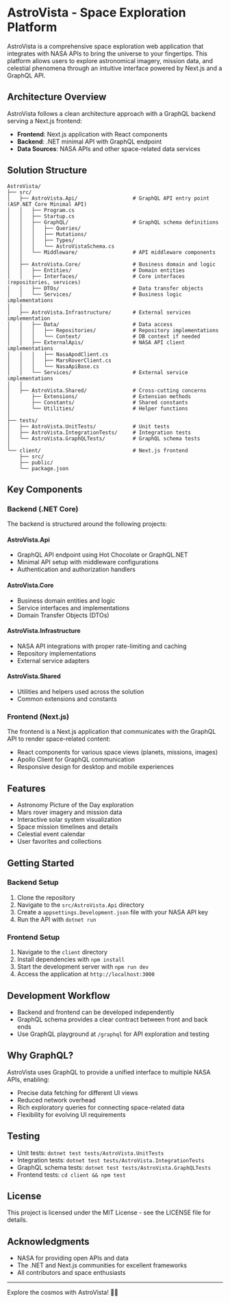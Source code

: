# AstroVista - Space Exploration Platform

AstroVista is a comprehensive space exploration web application that integrates with NASA APIs to bring the universe to your fingertips. This platform allows users to explore astronomical imagery, mission data, and celestial phenomena through an intuitive interface powered by Next.js and a GraphQL API.

## Architecture Overview

AstroVista follows a clean architecture approach with a GraphQL backend serving a Next.js frontend:

- **Frontend**: Next.js application with React components
- **Backend**: .NET minimal API with GraphQL endpoint
- **Data Sources**: NASA APIs and other space-related data services

## Solution Structure

```
AstroVista/
├── src/
│   ├── AstroVista.Api/                  # GraphQL API entry point (ASP.NET Core Minimal API)
│   │   ├── Program.cs
│   │   ├── Startup.cs
│   │   ├── GraphQL/                     # GraphQL schema definitions
│   │   │   ├── Queries/
│   │   │   ├── Mutations/
│   │   │   ├── Types/
│   │   │   └── AstroVistaSchema.cs
│   │   └── Middleware/                  # API middleware components
│   │
│   ├── AstroVista.Core/                 # Business domain and logic
│   │   ├── Entities/                    # Domain entities
│   │   ├── Interfaces/                  # Core interfaces (repositories, services)
│   │   ├── DTOs/                        # Data transfer objects
│   │   └── Services/                    # Business logic implementations
│   │
│   ├── AstroVista.Infrastructure/       # External services implementation
│   │   ├── Data/                        # Data access
│   │   │   ├── Repositories/            # Repository implementations
│   │   │   └── Context/                 # DB context if needed
│   │   ├── ExternalApis/                # NASA API client implementations
│   │   │   ├── NasaApodClient.cs
│   │   │   ├── MarsRoverClient.cs
│   │   │   └── NasaApiBase.cs
│   │   └── Services/                    # External service implementations
│   │
│   ├── AstroVista.Shared/               # Cross-cutting concerns
│       ├── Extensions/                  # Extension methods
│       ├── Constants/                   # Shared constants
│       └── Utilities/                   # Helper functions
│
├── tests/
│   ├── AstroVista.UnitTests/            # Unit tests
│   ├── AstroVista.IntegrationTests/     # Integration tests
│   └── AstroVista.GraphQLTests/         # GraphQL schema tests
│
└── client/                              # Next.js frontend
    ├── src/
    ├── public/
    └── package.json
```

## Key Components

### Backend (.NET Core)

The backend is structured around the following projects:

#### AstroVista.Api
- GraphQL API endpoint using Hot Chocolate or GraphQL.NET
- Minimal API setup with middleware configurations
- Authentication and authorization handlers

#### AstroVista.Core
- Business domain entities and logic
- Service interfaces and implementations
- Domain Transfer Objects (DTOs)

#### AstroVista.Infrastructure
- NASA API integrations with proper rate-limiting and caching
- Repository implementations
- External service adapters

#### AstroVista.Shared
- Utilities and helpers used across the solution
- Common extensions and constants

### Frontend (Next.js)

The frontend is a Next.js application that communicates with the GraphQL API to render space-related content:

- React components for various space views (planets, missions, images)
- Apollo Client for GraphQL communication
- Responsive design for desktop and mobile experiences

## Features

- Astronomy Picture of the Day exploration
- Mars rover imagery and mission data
- Interactive solar system visualization
- Space mission timelines and details
- Celestial event calendar
- User favorites and collections

## Getting Started

### Backend Setup
1. Clone the repository
2. Navigate to the `src/AstroVista.Api` directory
3. Create a `appsettings.Development.json` file with your NASA API key
4. Run the API with `dotnet run`

### Frontend Setup
1. Navigate to the `client` directory
2. Install dependencies with `npm install`
3. Start the development server with `npm run dev`
4. Access the application at `http://localhost:3000`

## Development Workflow

- Backend and frontend can be developed independently
- GraphQL schema provides a clear contract between front and back ends
- Use GraphQL playground at `/graphql` for API exploration and testing

## Why GraphQL?

AstroVista uses GraphQL to provide a unified interface to multiple NASA APIs, enabling:
- Precise data fetching for different UI views
- Reduced network overhead
- Rich exploratory queries for connecting space-related data
- Flexibility for evolving UI requirements

## Testing

- Unit tests: `dotnet test tests/AstroVista.UnitTests`
- Integration tests: `dotnet test tests/AstroVista.IntegrationTests`
- GraphQL schema tests: `dotnet test tests/AstroVista.GraphQLTests`
- Frontend tests: `cd client && npm test`

## License

This project is licensed under the MIT License - see the LICENSE file for details.

## Acknowledgments

- NASA for providing open APIs and data
- The .NET and Next.js communities for excellent frameworks
- All contributors and space enthusiasts

---

Explore the cosmos with AstroVista! 🚀🌌
